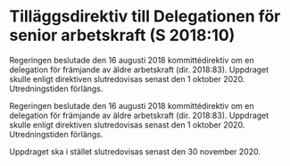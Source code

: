 # Tilläggsdirektiv till Delegationen för senior arbetskraft (S 2018:10)

Regeringen beslutade den 16 augusti 2018 kommittédirektiv om en delegation för främjande av äldre arbetskraft (dir. 2018:83). Uppdraget skulle enligt direktiven slutredovisas senast den 1 oktober 2020. Utredningstiden förlängs.

Regeringen beslutade den 16 augusti 2018 kommittédirektiv om en delegation för främjande av äldre arbetskraft (dir. 2018:83). Uppdraget skulle enligt direktiven slutredovisas senast den 1 oktober 2020. Utredningstiden förlängs.

Uppdraget ska i stället slutredovisas senast den 30 november 2020.
